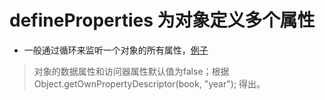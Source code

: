 # defineProperties 为对象定义多个属性
- 一般通过循环来监听一个对象的所有属性，[例子](../defineProperty/example/demo1.htm)

> 对象的数据属性和访问器属性默认值为false；根据 Object.getOwnPropertyDescriptor(book, "year"); 得出。